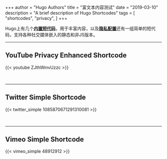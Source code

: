 +++
author = "Hugo Authors"
title = "富文本内容测试"
date = "2019-03-10"
description = "A brief description of Hugo Shortcodes"
tags = [
    "shortcodes",
    "privacy",
]
+++

Hugo上有几个[**内置短代码**](https://gohugo.io/content-management/shortcodes/#use-hugos)，用于丰富内容，以及[**隐私配置**](https://gohugo.io/about/hugo-and-gdpr/)还有一组简单的短代码，支持各种社交媒体嵌入的静态和非JS版本。

<!--more-->

---

## YouTube Privacy Enhanced Shortcode

{{< youtube ZJthWmvUzzc >}}

<br>

---

## Twitter Simple Shortcode

{{< twitter_simple 1085870671291310081 >}}

<br>

---

## Vimeo Simple Shortcode

{{< vimeo_simple 48912912 >}}

